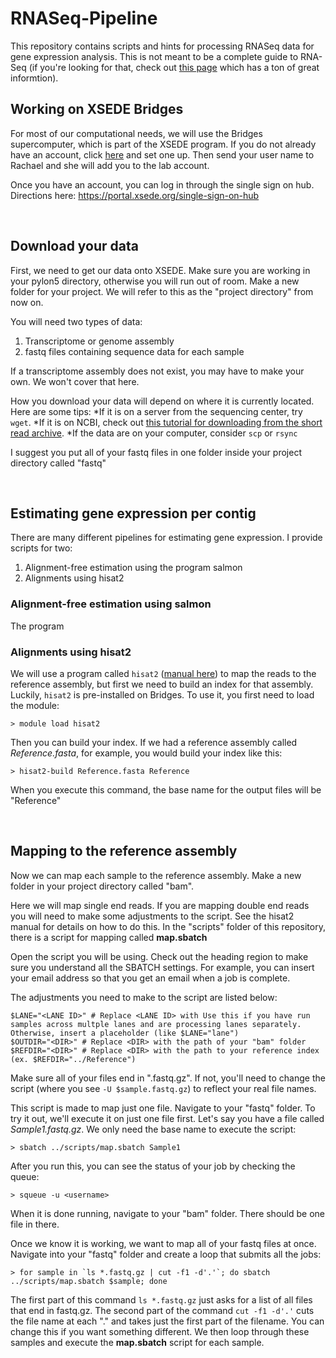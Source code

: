 # RNASeq-Pipeline
This repository contains scripts and hints for processing RNASeq data for gene expression analysis. This is not meant to be a complete guide to RNA-Seq (if you're looking for that, check out [this page](https://rnaseq.uoregon.edu/) which has a ton of great informtion).

## Working on XSEDE Bridges

For most of our computational needs, we will use the Bridges supercomputer, which is part of the XSEDE program. If you do not already have an account, click [here](https://portal.xsede.org) and set one up. Then send your user name to Rachael and she will add you to the lab account.

Once you have an account, you can log in through the single sign on hub. Directions here:  https://portal.xsede.org/single-sign-on-hub

&nbsp;

## Download your data
First, we need to get our data onto XSEDE. Make sure you are working in your pylon5 directory, otherwise you will run out of room. Make a new folder for your project. We will refer to this as the "project directory" from now on.

You will need two types of data:
1) Transcriptome or genome assembly
2) fastq files containing sequence data for each sample

If a transcriptome assembly does not exist, you may have to make your own. We won't cover that here.

How you download your data will depend on where it is currently located. Here are some tips:
*If it is on a server from the sequencing center, try `wget`. 
*If it is on NCBI, check out [this tutorial for downloading from the short read archive](https://www.ncbi.nlm.nih.gov/sra/docs/sradownload/).
*If the data are on your computer, consider `scp` or `rsync`

I suggest you put all of your fastq files in one folder inside your project directory called "fastq"

&nbsp;

## Estimating gene expression per contig

There are many different pipelines for estimating gene expression. I provide scripts for two:
1) Alignment-free estimation using the program salmon
2) Alignments using hisat2

### Alignment-free estimation using salmon

The program 




### Alignments using hisat2

We will use a program called `hisat2` ([manual here](https://ccb.jhu.edu/software/hisat2/manual.shtml)) to map the reads to the reference assembly, but first we need to build an index for that assembly. Luckily, `hisat2` is pre-installed on Bridges. To use it, you first need to load the module:

```{bash}
> module load hisat2
```
Then you can build your index. If we had a reference assembly called *Reference.fasta*, for example, you would build your index like this:

```{bash}
> hisat2-build Reference.fasta Reference
```
When you execute this command, the base name for the output files will be "Reference"

&nbsp;

## Mapping to the reference assembly

Now we can map each sample to the reference assembly. Make a new folder in your project directory called "bam".

Here we will map single end reads. If you are mapping double end reads you will need to make some adjustments to the script. See the hisat2 manual for details on how to do this. In the "scripts" folder of this repository, there is a script for mapping called **map.sbatch**

Open the script you will be using. Check out the heading region to make sure you understand all the SBATCH settings. For example, you can insert your email address so that you get an email when a job is complete. 

The adjustments you need to make to the script are listed below:

```{bash}
$LANE="<LANE ID>" # Replace <LANE ID> with Use this if you have run samples across multple lanes and are processing lanes separately. Otherwise, insert a placeholder (like $LANE="lane")
$OUTDIR="<DIR>" # Replace <DIR> with the path of your "bam" folder
$REFDIR="<DIR>" # Replace <DIR> with the path to your reference index (ex. $REFDIR="../Reference")
```
Make sure all of your files end in ".fastq.gz". If not, you'll need to change the script (where you see `-U $sample.fastq.gz`) to reflect your real file names.

This script is made to map just one file. Navigate to your "fastq" folder. To try it out, we'll execute it on just one file first. Let's say you have a file called *Sample1.fastq.gz*. We only need the base name to execute the script:

```{bash}
> sbatch ../scripts/map.sbatch Sample1
```
After you run this, you can see the status of your job by checking the queue:

```{bash}
> squeue -u <username>
```
When it is done running, navigate to your "bam" folder. There should be one file in there.

Once we know it is working, we want to map all of your fastq files at once. Navigate into your "fastq" folder and create a loop that submits all the jobs:

```{bash}
> for sample in `ls *.fastq.gz | cut -f1 -d'.'`; do sbatch ../scripts/map.sbatch $sample; done
```
The first part of this command `ls *.fastq.gz` just asks for a list of all files that end in fastq.gz. The second part of the command `cut -f1 -d'.'` cuts the file name at each "." and takes just the first part of the filename. You can change this if you want something different. We then loop through these samples and execute the **map.sbatch** script for each sample.


